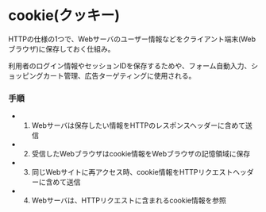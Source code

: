 # cookie(クッキー)

HTTPの仕様の1つで、Webサーバのユーザー情報などをクライアント端末(Webブラウザ)に保存しておく仕組み。

利用者のログイン情報やセッションIDを保存するためや、フォーム自動入力、ショッピングカート管理、広告ターゲティングに使用される。

### 手順

- 1. Webサーバは保存したい情報をHTTPのレスポンスヘッダーに含めて送信
- 2. 受信したWebブラウザはcookie情報をWebブラウザの記憶領域に保存
- 3. 同じWebサイトに再アクセス時、cookie情報をHTTPリクエストヘッダーに含めて送信
- 4. Webサーバは、HTTPリクエストに含まれるcookie情報を参照

